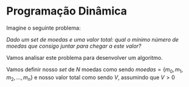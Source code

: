 # Programação Dinâmica

Imagine o seguinte problema: 

*Dado um set de moedas e uma valor total: qual o mínimo número de moedas que consigo juntar para chegar a este valor?*

Vamos analisar este problema para desenvolver um algoritmo.

Vamos definir nosso *set* de $N$ moedas como sendo $moedas = \{m_0, m_1, m_2, ..., m_n\}$
e nosso valor total como sendo $V$, assumindo que $V>0$
